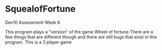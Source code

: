 # SquealofFortune
Dev10 Assessment Week 6

This program plays a "version" of the game Wheel of fortune
There are a few things that are different though and there are still bugs that exist in this program.
This is a 3 player game